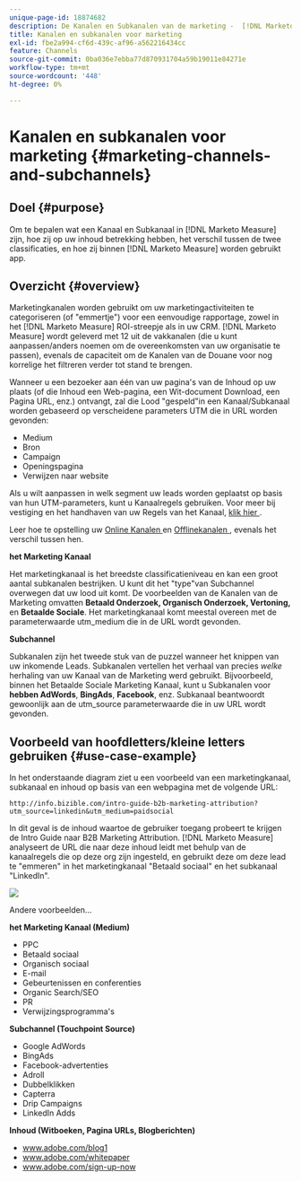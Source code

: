 ```yaml
---
unique-page-id: 18874682
description: De Kanalen en Subkanalen van de marketing -  [!DNL Marketo Measure]
title: Kanalen en subkanalen voor marketing
exl-id: fbe2a994-cf6d-439c-af96-a562216434cc
feature: Channels
source-git-commit: 0ba036e7ebba77d870931704a59b19011e84271e
workflow-type: tm+mt
source-wordcount: '448'
ht-degree: 0%

---
```


# Kanalen en subkanalen voor marketing {#marketing-channels-and-subchannels}

## Doel {#purpose}

Om te bepalen wat een Kanaal en Subkanaal in [!DNL Marketo Measure] zijn, hoe zij op uw inhoud betrekking hebben, het verschil tussen de twee classificaties, en hoe zij binnen [!DNL Marketo Measure] worden gebruikt app.

## Overzicht {#overview}

Marketingkanalen worden gebruikt om uw marketingactiviteiten te categoriseren (of &quot;emmertje&quot;) voor een eenvoudige rapportage, zowel in het [!DNL Marketo Measure] ROI-streepje als in uw CRM. [!DNL Marketo Measure] wordt geleverd met 12 uit de vakkanalen (die u kunt aanpassen/anders noemen om de overeenkomsten van uw organisatie te passen), evenals de capaciteit om de Kanalen van de Douane voor nog korrelige het filtreren verder tot stand te brengen.

Wanneer u een bezoeker aan één van uw pagina&#39;s van de Inhoud op uw plaats (of die Inhoud een Web-pagina, een Wit-document Download, een Pagina URL, enz.) ontvangt, zal die Lood &quot;gespeld&quot;in een Kanaal/Subkanaal worden gebaseerd op verscheidene parameters UTM die in URL worden gevonden:

* Medium
* Bron
* Campaign
* Openingspagina
* Verwijzen naar website

Als u wilt aanpassen in welk segment uw leads worden geplaatst op basis van hun UTM-parameters, kunt u Kanaalregels gebruiken. Voor meer bij vestiging en het handhaven van uw Regels van het Kanaal, [ klik hier ](/help/channel-tracking-and-setup/online-channels/online-custom-channel-setup.md).

Leer hoe te opstelling uw [ Online Kanalen ](/help/channel-tracking-and-setup/online-channels/online-custom-channel-setup.md) en [ Offlinekanalen ](/help/channel-tracking-and-setup/offline-channels/offline-custom-channel-setup.md), evenals het verschil tussen hen.

**het Marketing Kanaal**

Het marketingkanaal is het breedste classificatieniveau en kan een groot aantal subkanalen bestrijken. U kunt dit het &quot;type&quot;van Subchannel overwegen dat uw lood uit komt. De voorbeelden van de Kanalen van de Marketing omvatten **Betaald Onderzoek, Organisch Onderzoek, Vertoning,** en **Betaalde Sociale**. Het marketingkanaal komt meestal overeen met de parameterwaarde utm_medium die in de URL wordt gevonden.

**Subchannel**

Subkanalen zijn het tweede stuk van de puzzel wanneer het knippen van uw inkomende Leads. Subkanalen vertellen het verhaal van precies _welke_ herhaling van uw Kanaal van de Marketing werd gebruikt. Bijvoorbeeld, binnen het Betaalde Sociale Marketing Kanaal, kunt u Subkanalen voor **hebben AdWords**, **BingAds**, **Facebook**, enz. Subkanaal beantwoordt gewoonlijk aan de utm_source parameterwaarde die in uw URL wordt gevonden.

## Voorbeeld van hoofdletters/kleine letters gebruiken {#use-case-example}

In het onderstaande diagram ziet u een voorbeeld van een marketingkanaal, subkanaal en inhoud op basis van een webpagina met de volgende URL:

`http://info.bizible.com/intro-guide-b2b-marketing-attribution?utm_source=linkedin&utm_medium=paidsocial`

In dit geval is de inhoud waartoe de gebruiker toegang probeert te krijgen de Intro Guide naar B2B Marketing Attribution. [!DNL Marketo Measure] analyseert de URL die naar deze inhoud leidt met behulp van de kanaalregels die op deze org zijn ingesteld, en gebruikt deze om deze lead te &quot;emmeren&quot; in het marketingkanaal &quot;Betaald sociaal&quot; en het subkanaal &quot;LinkedIn&quot;.

![](assets/1.jpg)

Andere voorbeelden...

**het Marketing Kanaal (Medium)**

* PPC
* Betaald sociaal
* Organisch sociaal
* E-mail
* Gebeurtenissen en conferenties
* Organic Search/SEO
* PR
* Verwijzingsprogramma&#39;s

**Subchannel (Touchpoint Source)**

* Google AdWords
* BingAds
* Facebook-advertenties
* Adroll
* Dubbelklikken
* Capterra
* Drip Campaigns
* LinkedIn Adds

**Inhoud (Witboeken, Pagina URLs, Blogberichten)**

* www.adobe.com/blog1
* www.adobe.com/whitepaper
* www.adobe.com/sign-up-now
